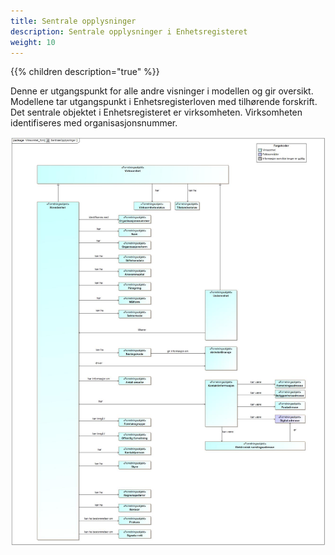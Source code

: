 ```yaml
---
title: Sentrale opplysninger 
description: Sentrale opplysninger i Enhetsregisteret
weight: 10
---
```


{{% children description="true" %}}

Denne er utgangspunkt for alle andre visninger i modellen og gir oversikt. Modellene tar utgangspunkt i Enhetsregisterloven med tilhørende forskrift. Det sentrale objektet i Enhetsregisteret er virksomheten. Virksomheten identifiseres med organisasjonsnummer.

![sentraleopplysninger](https://github.com/brreg/informasjonsmodeller/blob/main/enhetsregisteret/forretningsobjektmodeller/sentraleOpplysninger.jpg?raw=true)

